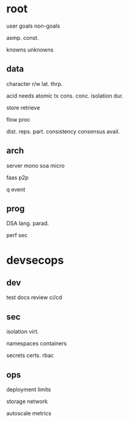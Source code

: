---
---
# root 
user 
goals 
non-goals 

asmp.
const.  

knowns
unknowns 

## data 
character
r/w 
lat. 
thrp.

acid needs 
atomic tx 
cons. 
conc. isolation 
dur. 

store
retrieve

flow 
proc

dist. 
reps. 
part. 
consistency 
consensus 
avail.

## arch 
server 
mono
soa
micro

faas
p2p 

q
event 

## prog 
DSA
lang.
parad. 

perf 
sec

# devsecops 

## dev 
test
docs 
review
ci/cd 

## sec
isolation
virt. 

namespaces
containers 

secrets 
certs. 
rbac 

## ops  
deployment
limits

storage 
network 

autoscale 
metrics 